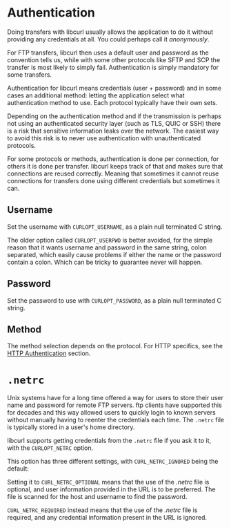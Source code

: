 # Authentication

Doing transfers with libcurl usually allows the application to do it without
providing any credentials at all. You could perhaps call it *anonymously*.

For FTP transfers, libcurl then uses a default user and password as the
convention tells us, while with some other protocols like SFTP and SCP the
transfer is most likely to simply fail. Authentication is simply mandatory for
some transfers.

Authentication for libcurl means credentials (user + password) and in some
cases an additional method: letting the application select what authentication
method to use. Each protocol typically have their own sets.

Depending on the authentication method and if the transmission is perhaps not
using an authenticated security layer (such as TLS, QUIC or SSH) there is a
risk that sensitive information leaks over the network. The easiest way to
avoid this risk is to never use authentication with unauthenticated protocols.

For some protocols or methods, authentication is done per connection, for
others it is done per transfer. libcurl keeps track of that and makes sure
that connections are reused correctly. Meaning that sometimes it cannot reuse
connections for transfers done using different credentials but sometimes it
can.

## Username

Set the username with `CURLOPT_USERNAME`, as a plain null terminated C string.

The older option called `CURLOPT_USERPWD` is better avoided, for the simple
reason that it wants username and password in the same string, colon
separated, which easily cause problems if either the name or the password
contain a colon. Which can be tricky to guarantee never will happen.

## Password

Set the password to use with `CURLOPT_PASSWORD`, as a plain null terminated C
string.

## Method

The method selection depends on the protocol. For HTTP specifics, see the
[HTTP Authentication](../libcurl-http/auth.md) section.

# `.netrc`

Unix systems have for a long time offered a way for users to store their user
name and password for remote FTP servers. ftp clients have supported this for
decades and this way allowed users to quickly login to known servers without
manually having to reenter the credentials each time. The `.netrc` file is
typically stored in a user's home directory.

libcurl supports getting credentials from the `.netrc` file if you ask it to
it, with the `CURLOPT_NETRC` option.

This option has three different settings, with `CURL_NETRC_IGNORED` being the
default:

Setting it to `CURL_NETRC_OPTIONAL` means that the use of the *.netrc* file is
optional, and user information provided in the URL is to be preferred. The
file is scanned for the host and username to find the password.

`CURL_NETRC_REQUIRED` instead means that the use of the *.netrc* file is
required, and any credential information present in the URL is ignored.
